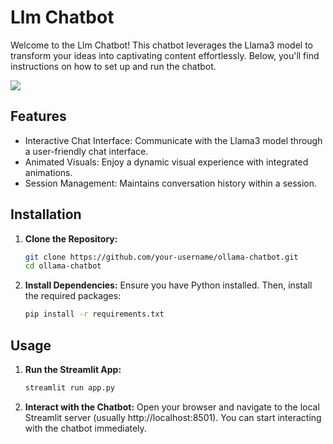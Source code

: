# Llm Chatbot

Welcome to the Llm Chatbot! This chatbot leverages the Llama3 model to transform your ideas into captivating content effortlessly. Below, you'll find instructions on how to set up and run the chatbot.

<image src="https://www.ismartrecruit.com/upload/blog/main_image/recruitment_chatbot_definition_features_and_benefits.webp">

## Features

- Interactive Chat Interface: Communicate with the Llama3 model through a user-friendly chat interface.
- Animated Visuals: Enjoy a dynamic visual experience with integrated animations.
- Session Management: Maintains conversation history within a session.

## Installation

1. **Clone the Repository:**

    ```bash
    git clone https://github.com/your-username/ollama-chatbot.git
    cd ollama-chatbot

2. **Install Dependencies:**
    Ensure you have Python installed. Then, install the required packages:

    ```bash
    pip install -r requirements.txt

## Usage

1. **Run the Streamlit App:**

    ```bash
    streamlit run app.py

3. **Interact with the Chatbot:**
    Open your browser and navigate to the local Streamlit server (usually http://localhost:8501). You can start interacting with the chatbot immediately.




